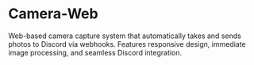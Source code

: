 # Camera-Web
Web-based camera capture system that automatically takes and sends photos to Discord via webhooks. Features responsive design, immediate image processing, and seamless Discord integration.
